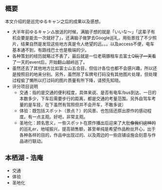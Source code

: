 ## 概要
本文介绍的是巡完ゆるキャン之后的成果以及感想。

  * 大半年前ゆるキャン△放送的时候，满脑子想的就是「いいな〜」「这辈子有机会要是能去一次就好了」，还满脑子做梦去Google巡礼，用街景找了不少照片，结果自然是发现这些地方真是令人绝望的远。。。以及access不便，电车基本通不到，有路线巴士也是极端的少。
  * 各种策划的经历就略过不表了，最后就是一位老萌豚租车去富士Q<del>玩了一天</del>看了一天的event后，开始翻山越岭巡了。
  * 虽然还去了其他地方比如富士山五合目，但估计各位也都不会感兴趣，所以还是按照目的地来分别。另外，虽然除了车牌号打码没有其他图片处理，但处理过程偷了懒所以打过码的图片质量有所下降，请预先知晓。
  * 评分项目说明
      * 交通：指的是交通的便利程度，具体来说、是否有电车/bus到达、一日的本数多少，下车后需要步行的距离，都是交通的考量范围。另外自驾车考量的是车技，在下虽然有驾照但并不会开车，不敢多说）
      * 体验：既包括スポット（景点？）的风景、也包括还原出原作的感动程度。有一点主观。好吧，非常主观。
      * 圣地化：顾名思义，一些スポット在原作播出后迎来了大批<del>像我们这样的</del>的巡礼er，地域振兴，提高销售额，甚至单纯是希望作品粉丝开心，出于各种各样的目的，作品中出现过的、以及周边的一些店铺设施会刻意与作品进行联动。


  ## 本栖湖 - 浩庵
  
  * 交通
  * 体验
  * 圣地化


